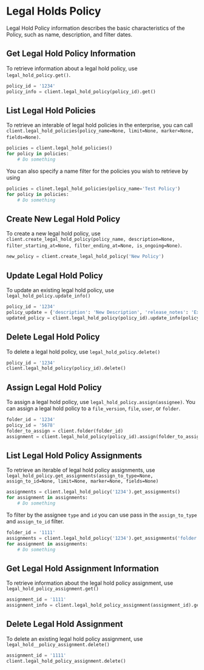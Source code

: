 Legal Holds Policy
==================

Legal Hold Policy information describes the basic characteristics of the Policy,
such as name, description, and filter dates.


Get Legal Hold Policy Information
---------------------------------

To retrieve information about a legal hold policy, use `legal_hold_policy.get()`.

```python
policy_id = '1234'
policy_info = client.legal_hold_policy(policy_id).get()
```

List Legal Hold Policies
------------------------

To retrieve an interable of legal hold policies in the enterprise, you can call `client.legal_hold_policies(policy_name=None, limit=None, marker=None, fields=None)`.

```python
policies = client.legal_hold_policies()
for policy in policies:
    # Do something
```

You can also specify a name filter for the policies you wish to retrieve by using

```python
policies = clinet.legal_hold_policies(policy_name='Test Policy')
for policy in policies:
    # Do something
```

Create New Legal Hold Policy
----------------------------

To create a new legal hold policy, use `client.create_legal_hold_policy(policy_name, description=None, filter_starting_at=None, filter_ending_at=None, is_ongoing=None)`.

```python
new_policy = client.create_legal_hold_policy('New Policy')
```

Update Legal Hold Policy
------------------------

To update an existing legal hold policy, use `legal_hold_policy.update_info()`

```python
policy_id = '1234'
policy_update = {'description': 'New Description', 'release_notes': 'Example Notes'}
updated_policy = client.legal_hold_policy(policy_id).update_info(policy_update)
```

Delete Legal Hold Policy
------------------------

To delete a legal hold policy, use `legal_hold_policy.delete()`

```python
policy_id = '1234'
client.legal_hold_policy(policy_id).delete()
```

Assign Legal Hold Policy
------------------------

To assign a legal hold policy, use `legal_hold_policy.assign(assignee)`. You can assign a legal hold policy to a `file_version`, `file`, `user`, or `folder`.

```python
folder_id = '1234'
policy_id = '5678'
folder_to_assign = client.folder(folder_id)
assignment = client.legal_hold_policy(policy_id).assign(folder_to_assign)
```

List Legal Hold Policy Assignments
----------------------------------

To retrieve an iterable of legal hold policy assignments, use `legal_hold_policy.get_assignments(assign_to_type=None, assign_to_id=None, limit=None, marker=None, fields=None)`

```python
assignments = client.legal_hold_policy('1234').get_assignments()
for assignment in assignments:
    # Do something
```

To filter by the assignee `type` and `id` you can use pass in the `assign_to_type` and `assign_to_id` filter.

```python
folder_id = '1111'
assignments = client.legal_hold_policy('1234').get_assignments('folder', folder_id)
for assignment in assignments:
    # Do something
```

Get Legal Hold Assignment Information
--------------------------

To retrieve information about the legal hold policy assignment, use `legal_hold_policy_assignment.get()`

```python
assignment_id = '1111'
assignment_info = client.legal_hold_policy_assignment(assignment_id).get()
```

Delete Legal Hold Assignment
----------------------------

To delete an existing legal hold policy assignment, use `legal_hold__policy_assignment.delete()`

```python
assignment_id = '1111'
client.legal_hold_policy_assignment.delete()
```

